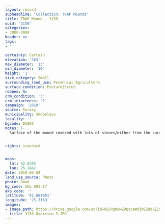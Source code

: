 ```yaml
---
layout: record
subheadline: 'Collection: TRAP Mounds'
title: TRAP Mound - 3150
uuid: '3150'
categories:
- 3000-3999
header: no
tags:
- ''

certainty: Certain
elevation: '484'
max_diameter: '13'
min_diameter: '10'
height: '1'
size_category: Small
surrounding_land_use: Perennial Agriculture
surface_condition: Pasture|Scrub
robbed: No
crm_condition: '3'
crm_intactness: '1'
campaign: '2010'
source: Survey
municipality: Skobelevo
locality: ''
bgcode: DS001
notes: |-
  Surface of the mound covered with lots of stones/either from the surrounding pasture or from the mound.


rights: standard


maps:
  lat: 42.6285
  lon: 25.2442
date: 2018-06-04
land_use_source: Photo
photo: Good
bg_code: Skb 003-17
akb_code: ''
latitude: '42.681951'
longitude: '25.2163'
images:
- image_path: https://drive.google.com/uc?id=0B3Rg88wZDQscaWdjME5DdkZISGs
  title: 3150_Overview_S.JPG
---
```

